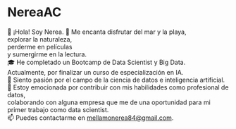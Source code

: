 # NereaAC

👋 ¡Hola! Soy Nerea.
👀 Me encanta disfrutar del mar y la playa,  
   explorar la naturaleza,  
   perderme en películas  
   y sumergirme en la lectura.  
🎓 He completado un Bootcamp de Data Scientist y Big Data.  
   Actualmente, por finalizar un curso de especialización en IA.  
🌱 Siento pasión por el campo de la ciencia de datos e inteligencia artificial.  
💞️ Estoy emocionada por contribuir con mis habilidades como profesional de datos,  
   colaborando con alguna empresa que me de una oportunidad para mi primer trabajo como data scientist.  
📫 Puedes contactarme en mellamonerea84@gmail.com.
